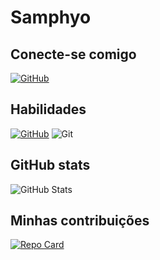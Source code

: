 # Samphyo

## Conecte-se comigo 
[![GitHub](https://img.shields.io/badge/GitHub-100000?style=for-the-badge&logo=github&logoColor=white)](https://github.com/SamphyoPaulo)
## Habilidades 
[![GitHub](https://img.shields.io/badge/GitHub-10000?style=for-the-badge&logo=github&logoColor=white)](https://github.com/SamphyoPaulo)
![Git](https://img.shields.io/badge/GIT-E44C3?style=for-the-badge&logo=git&logoColor=fffd)

## GitHub stats 
![GitHub Stats](https://github-readme-stats.vercel.app/api?username=SEUUSERNAME&theme=transparent&bg_color=000&border_color=30A3DC&show_icons=true&icon_color=30A3DC&title_color=E94D5F&text_color=FFF&hitde_title=true&hide=stars) 

## Minhas contribuições 
[![Repo Card](https://github-readme-stats.vercel.app/api/pin/?username=SamphyoPaulo&repo=dio-lab-open-source&bg_color=000&border_color=30A3DC&show_icons=true&icon_color=30A3DC&title_color=E94D5F&text_color=FFF)](https://github.com/SamphyoPaulo/dio-lab-open-source)